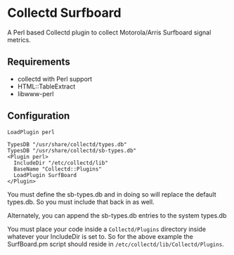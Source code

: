 # Collectd Surfboard

A Perl based Collectd plugin to collect Motorola/Arris Surfboard signal metrics.

## Requirements

* collectd with Perl support
* HTML::TableExtract
* libwww-perl

## Configuration

```
LoadPlugin perl

TypesDB "/usr/share/collectd/types.db"
TypesDB "/usr/share/collectd/sb-types.db"
<Plugin perl>
  IncludeDir "/etc/collectd/lib"
  BaseName "Collectd::Plugins"
  LoadPlugin SurfBoard
</Plugin>
```

You must define the sb-types.db and in doing so will replace the default types.db. 
So you must include that back in as well.

Alternately, you can append the sb-types.db entries to the system types.db

You must place your code inside a `Collectd/Plugins` directory inside whatever 
your IncludeDir is set to. So for the above example the SurfBoard.pm script should
reside in `/etc/collectd/lib/Collectd/Plugins`.



